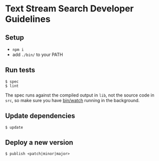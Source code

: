 # Text Stream Search Developer Guidelines


## Setup

* `npm i`
* add `./bin/` to your PATH


## Run tests

```
$ spec
$ lint
```

The spec runs against the compiled output in `lib`,
not the source code in `src`,
so make sure you have [bin/watch](bin/watch) running in the background.


## Update dependencies

```
$ update
```


## Deploy a new version

```
$ publish <patch|minor|major>
```
